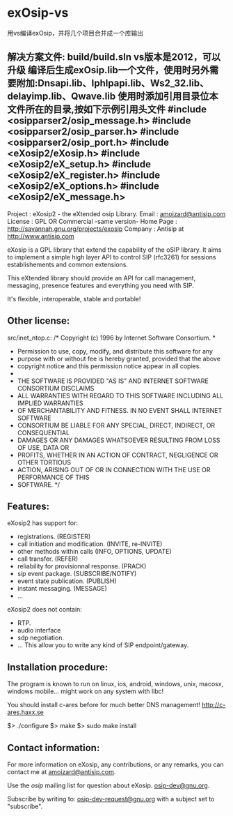 # exOsip-vs
用vs编译exOsip，并将几个项目合并成一个库输出

解决方案文件: build/build.sln
vs版本是2012，可以升级
编译后生成exOsip.lib一个文件，使用时另外需要附加:Dnsapi.lib、Iphlpapi.lib、Ws2_32.lib、delayimp.lib、Qwave.lib
使用时添加引用目录位本文件所在的目录,按如下示例引用头文件
#include <osipparser2/osip_message.h>
#include <osipparser2/osip_parser.h>
#include <osipparser2/osip_port.h>
#include <eXosip2/eXosip.h>
#include <eXosip2/eX_setup.h>
#include <eXosip2/eX_register.h>
#include <eXosip2/eX_options.h>
#include <eXosip2/eX_message.h>
---------------------------------------------------
Project    : eXosip2 - the eXtended osip Library.
Email      : amoizard@antisip.com
License    : GPL OR Commercial -same version-
Home Page  : http://savannah.gnu.org/projects/exosip
Company    : Antisip at http://www.antisip.com

eXosip is a GPL library that  extend  the  capability  of
the oSIP library. It aims  to  implement  a  simple  high
layer API to control SIP (rfc3261) for sessions establishements
and common extensions.

This eXtended library should  provide  an API for call management,
messaging, presence features and everything you need with SIP.

It's flexible, interoperable, stable and portable!

Other license:
--------------

src/inet_ntop.c:
/* Copyright (c) 1996 by Internet Software Consortium.
 *
 * Permission to use, copy, modify, and distribute this software for any
 * purpose with or without fee is hereby granted, provided that the above
 * copyright notice and this permission notice appear in all copies.
 *
 * THE SOFTWARE IS PROVIDED "AS IS" AND INTERNET SOFTWARE CONSORTIUM DISCLAIMS
 * ALL WARRANTIES WITH REGARD TO THIS SOFTWARE INCLUDING ALL IMPLIED WARRANTIES
 * OF MERCHANTABILITY AND FITNESS. IN NO EVENT SHALL INTERNET SOFTWARE
 * CONSORTIUM BE LIABLE FOR ANY SPECIAL, DIRECT, INDIRECT, OR CONSEQUENTIAL
 * DAMAGES OR ANY DAMAGES WHATSOEVER RESULTING FROM LOSS OF USE, DATA OR
 * PROFITS, WHETHER IN AN ACTION OF CONTRACT, NEGLIGENCE OR OTHER TORTIOUS
 * ACTION, ARISING OUT OF OR IN CONNECTION WITH THE USE OR PERFORMANCE OF THIS
 * SOFTWARE.
 */

Features:
--------

eXosip2 has support for:
 * registrations. (REGISTER)
 * call initiation and modification. (INVITE, re-INVITE)
 * other methods within calls (INFO, OPTIONS, UPDATE)
 * call transfer. (REFER)
 * reliability for provisionnal response. (PRACK)
 * sip event package. (SUBSCRIBE/NOTIFY)
 * event state publication. (PUBLISH)
 * instant messaging. (MESSAGE)
 * ...

eXosip2 does not contain:
 * RTP.
 * audio interface
 * sdp negotiation.
 * ...
          This allow you to write any kind of SIP endpoint/gateway.

Installation procedure:
-----------------------

The program is known to run on linux, ios, android, windows, unix, macosx,
windows mobile... might work on any system with libc!

You should install c-ares before for much better DNS management!
   http://c-ares.haxx.se

   $> ./configure
   $> make
   $> sudo make install

Contact information:
--------------------

For more information on eXosip, any contributions, or any remarks,
you can contact me at <amoizard@antisip.com>.

Use the *osip* mailing list for question about eXosip.
  <osip-dev@gnu.org>.

Subscribe by writing to:
  <osip-dev-request@gnu.org> with a subject set to "subscribe".